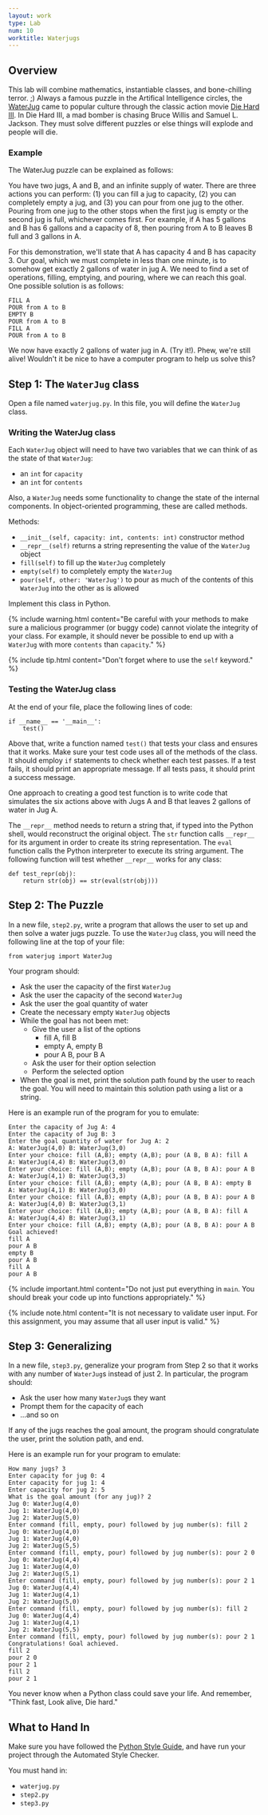 ```yaml
---
layout: work
type: Lab
num: 10
worktitle: Waterjugs
---
```


## Overview

This lab will combine
mathematics, instantiable classes, and bone-chilling terror. ;) Always
a famous puzzle in the Artifical Intelligence circles, the
[WaterJug](https://www.youtube.com/watch?v=BVtQNK_ZUJg)
came to popular culture through the classic action movie
[Die Hard III](http://us.imdb.com/Title?Die+Hard%3A+With+a+Vengeance+(1995)).
In Die Hard III, a mad bomber is chasing Bruce Willis
and Samuel L. Jackson.  They must solve different puzzles or else
things will explode and people will die.

### Example

The WaterJug puzzle can be explained as follows:

You have two
jugs, A and B, and an infinite supply of water. There are three
actions you can perform: (1) you can fill a jug to capacity, (2) you
can completely empty a jug, and (3) you can pour from one jug to the
other.  Pouring from one jug to the other stops when the first jug
is empty or the second jug is full, whichever comes first. For
example, if A has 5 gallons and B has 6 gallons and a capacity of 8,
then pouring from A to B leaves B full and 3 gallons in A.

For this demonstration, we'll state that A has capacity 4 and
B has capacity 3.  Our goal, which we must complete in less than one
minute, is to somehow get exactly 2 gallons of water in jug A.  We need
to find a set of operations, filling, emptying, and pouring, where
we can reach this goal.  One possible solution is as follows:

    FILL A
    POUR from A to B
    EMPTY B
    POUR from A to B
    FILL A
    POUR from A to B

We now have exactly 2 gallons of water jug in A.  (Try it!).  Phew,
we're still alive!  Wouldn't it be nice to have a computer program
to help us solve this?

## Step 1: The `WaterJug` class

Open a file named `waterjug.py`. In this file, you will define
the `WaterJug` class.

### Writing the WaterJug class

Each `WaterJug` object will need to have two variables
that we can think of as the state of that `WaterJug`:

  * an `int` for `capacity`
  * an `int` for `contents`

Also, a `WaterJug` needs some functionality to change the state of the internal components.
In object-oriented programming, these are called methods.

Methods:

  * `__init__(self, capacity: int, contents: int)` constructor method
  * `__repr__(self)` returns a string representing the value of the `WaterJug` object
  * `fill(self)` to fill up the `WaterJug` completely
  * `empty(self)` to completely empty the `WaterJug`
  * `pour(self, other: 'WaterJug')` to pour as much of the contents of this `WaterJug` into the other as is allowed

Implement this class in Python.

{% include warning.html content="Be careful with your methods to make
sure a malicious programmer (or buggy code) cannot violate the
integrity of your class.  For example, it should never be possible
to end up with a `WaterJug` with more `contents`
than `capacity`." %}

{% include tip.html content="Don't forget where to use the `self` keyword." %}

### Testing the WaterJug class

At the end of your file, place the following lines of code:

    if __name__ == '__main__':
        test()

Above that, write a function named `test()` that tests
your class and ensures that it works.  Make sure your test code uses all
of the methods of the class.  It should employ `if`
statements to check whether each test passes. If a test fails,
it should print an appropriate message. If all tests pass, it should
print a success message.

One approach to creating a good test function is to write code that
simulates the six actions above with Jugs A and B that leaves 2 gallons
of water in Jug A.

The `__repr__` method needs to return a string that, if
typed into the Python shell, would reconstruct the original object.
The `str` function calls `__repr__` for its argument
in order to create its string representation. The `eval`
function calls the Python interpreter to execute its string argument.
The following function will test whether `__repr__` works for
any class:

    def test_repr(obj):
        return str(obj) == str(eval(str(obj)))

## Step 2: The Puzzle

In a new file, `step2.py`, write a program
that allows the user to set up and then solve a
water jugs puzzle.  To use the `WaterJug` class,
you will need the following line at the top of your file:

    from waterjug import WaterJug

Your program should:

* Ask the user the capacity of the first `WaterJug`
* Ask the user the capacity of the second `WaterJug`
* Ask the user the goal quantity of water
* Create the necessary empty `WaterJug` objects
* While the goal has not been met:
	 * Give the user a list of the options
	     * fill A, fill B
		 * empty A, empty B
		 * pour A B, pour B A
	 * Ask the user for their option selection
	 * Perform the selected option
* When the goal is met, print the solution path found by the user
to reach the goal. You will need to maintain this solution path
using a list or a string.

Here is an example run of the program for you to emulate:

	Enter the capacity of Jug A: 4
	Enter the capacity of Jug B: 3
	Enter the goal quantity of water for Jug A: 2
	A: WaterJug(4,0) B: WaterJug(3,0)
	Enter your choice: fill (A,B); empty (A,B); pour (A B, B A): fill A
	A: WaterJug(4,4) B: WaterJug(3,0)
	Enter your choice: fill (A,B); empty (A,B); pour (A B, B A): pour A B
	A: WaterJug(4,1) B: WaterJug(3,3)
	Enter your choice: fill (A,B); empty (A,B); pour (A B, B A): empty B
	A: WaterJug(4,1) B: WaterJug(3,0)
	Enter your choice: fill (A,B); empty (A,B); pour (A B, B A): pour A B
	A: WaterJug(4,0) B: WaterJug(3,1)
	Enter your choice: fill (A,B); empty (A,B); pour (A B, B A): fill A
	A: WaterJug(4,4) B: WaterJug(3,1)
	Enter your choice: fill (A,B); empty (A,B); pour (A B, B A): pour A B
	Goal achieved!
	fill A
	pour A B
	empty B
	pour A B
	fill A
	pour A B

{% include important.html content="Do not just put everything in `main`.
You should break your code up into functions appropriately." %}

{% include note.html content="It is not necessary to validate user input. For this
assignment, you may assume that all user input is valid." %}

## Step 3: Generalizing

In a new file, `step3.py`, generalize your program from Step 2 so
that it works with any number
of `WaterJug`s instead of just 2.  In particular, the
program should:

* Ask the user how many `WaterJug`s they want
* Prompt them for the capacity of each
* ...and so on

If any of the jugs reaches the goal amount, the program should congratulate
the user, print the solution path, and end.

Here is an example run for your program to emulate:

	How many jugs? 3
	Enter capacity for jug 0: 4
	Enter capacity for jug 1: 4
	Enter capacity for jug 2: 5
	What is the goal amount (for any jug)? 2
	Jug 0: WaterJug(4,0)
	Jug 1: WaterJug(4,0)
	Jug 2: WaterJug(5,0)
	Enter command (fill, empty, pour) followed by jug number(s): fill 2
	Jug 0: WaterJug(4,0)
	Jug 1: WaterJug(4,0)
	Jug 2: WaterJug(5,5)
	Enter command (fill, empty, pour) followed by jug number(s): pour 2 0
	Jug 0: WaterJug(4,4)
	Jug 1: WaterJug(4,0)
	Jug 2: WaterJug(5,1)
	Enter command (fill, empty, pour) followed by jug number(s): pour 2 1
	Jug 0: WaterJug(4,4)
	Jug 1: WaterJug(4,1)
	Jug 2: WaterJug(5,0)
	Enter command (fill, empty, pour) followed by jug number(s): fill 2
	Jug 0: WaterJug(4,4)
	Jug 1: WaterJug(4,1)
	Jug 2: WaterJug(5,5)
	Enter command (fill, empty, pour) followed by jug number(s): pour 2 1
	Congratulations! Goal achieved.
	fill 2
	pour 2 0
	pour 2 1
	fill 2
	pour 2 1

You never know when a Python class could save your life.  And
remember, "Think fast, Look alive, Die hard."

## What to Hand In
Make sure
you have followed the
[Python Style Guide](../python_style_guide.html), and
have run your project through the Automated Style Checker.

You must hand in:

  * `waterjug.py`
  * `step2.py`
  * `step3.py`
